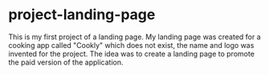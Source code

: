 # project-landing-page
This is my first project of a landing page. My landing page was created for a cooking app called "Cookly" which does not exist, the name and logo was invented for the project.
The idea was to create a landing page to promote the paid version of the application.
